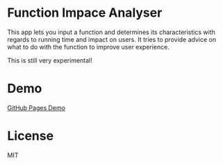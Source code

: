 # Function Impace Analyser

This app lets you input a function and determines its characteristics with regards to running time and impact on users. It tries to provide advice on what to do with the function to improve user experience.

This is still very experimental!

# Demo

[GitHub Pages Demo](https://jamesmilneruk.github.io/functionimpact/)

# License
MIT
